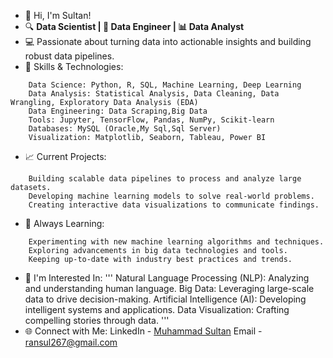 - 👋 Hi, I'm Sultan!
- 🔍 **Data Scientist | 🔧 Data Engineer | 📊 Data Analyst**
- 💻 Passionate about turning data into actionable insights and building robust data pipelines.
- 🚀 Skills & Technologies:
```
    Data Science: Python, R, SQL, Machine Learning, Deep Learning
    Data Analysis: Statistical Analysis, Data Cleaning, Data Wrangling, Exploratory Data Analysis (EDA)
    Data Engineering: Data Scraping,Big Data
    Tools: Jupyter, TensorFlow, Pandas, NumPy, Scikit-learn
    Databases: MySQL (Oracle,My Sql,Sql Server)
    Visualization: Matplotlib, Seaborn, Tableau, Power BI
``` 
- 📈 Current Projects:
```
    Building scalable data pipelines to process and analyze large datasets.
    Developing machine learning models to solve real-world problems.
    Creating interactive data visualizations to communicate findings.
```
- 🌱 Always Learning:
```
    Experimenting with new machine learning algorithms and techniques.
    Exploring advancements in big data technologies and tools.
    Keeping up-to-date with industry best practices and trends.
```
- 🌟 I'm Interested In:
'''
    Natural Language Processing (NLP): Analyzing and understanding human language.
    Big Data: Leveraging large-scale data to drive decision-making.
    Artificial Intelligence (AI): Developing intelligent systems and applications.
    Data Visualization: Crafting compelling stories through data.
'''
- 🌐 Connect with Me:
LinkedIn - [Muhammad Sultan](https://www.linkedin.com/in/muhammad-sultan-2a7669304?utm_source=share&utm_campaign=share_via&utm_content=profile&utm_medium=android_app)
Email - ransul267@gmail.com

